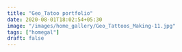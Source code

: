 ```yaml
---
title: "Geo_Tatoo portfolio"
date: 2020-08-01T18:02:54+05:30
image: "/images/home_gallery/Geo_Tattoos_Making-11.jpg"
tags: ["homegal"]
draft: false
---
```

